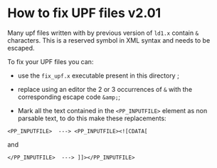 # How to fix UPF files v2.01

Many upf files written with by previous version of  `ld1.x` contain
 `&` characters.  This  is a reserved symbol in XML syntax and needs to be 
    escaped.

To fix your UPF  files you can:
 * use the `fix_upf.x` executable present in this directory ;

 *   replace using an editor the 2 or 3 occurrences of `&` with
 the corresponding escape code `&amp;`;

 * Mark  all the text contained in the  `<PP_INPUTFILE>`  element
 as non parsable text,   to do this make these replacements:
 ```
 <PP_INPUTFILE>  ---> <PP_INPUTFILE><![CDATA[
 ```
 and
 ```
 </PP_INPUTFILE>  ---> ]]></PP_INPUTFILE>
 ```
